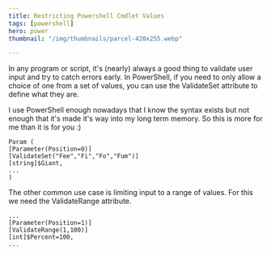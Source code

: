 ```yaml
---
title: Restricting Powershell Cmdlet Values
tags: [powershell]
hero: power
thumbnail: "/img/thumbnails/parcel-420x255.webp"

---
```


In any program or script, it's (nearly) always a good thing to validate user input
and try to catch errors early. In PowerShell, if you need to only allow a
choice of one from a set of values, you can use the ValidateSet attribute
to define what they are.

I use PowerShell enough nowadays that I know the syntax exists but not enough
that it's made it's way into my long term memory. So this is more for me
than it is for you :)

```
Param (
[Parameter(Position=0)]
[ValidateSet("Fee","Fi","Fo","Fum")]
[string]$Giant,
...
)
```

The other common use case is limiting input to a range of values. For this we
need the ValidateRange attribute.

```
...
[Parameter(Position=1)]
[ValidateRange(1,100)]
[int]$Percent=100,
...
```
